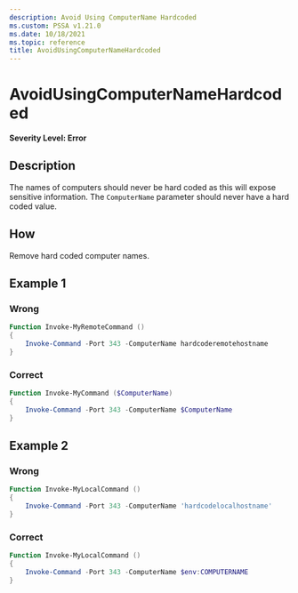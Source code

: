 ```yaml
---
description: Avoid Using ComputerName Hardcoded
ms.custom: PSSA v1.21.0
ms.date: 10/18/2021
ms.topic: reference
title: AvoidUsingComputerNameHardcoded
---
```

# AvoidUsingComputerNameHardcoded

**Severity Level: Error**

## Description

The names of computers should never be hard coded as this will expose sensitive information. The
`ComputerName` parameter should never have a hard coded value.

## How

Remove hard coded computer names.

## Example 1

### Wrong

```powershell
Function Invoke-MyRemoteCommand ()
{
    Invoke-Command -Port 343 -ComputerName hardcoderemotehostname
}
```

### Correct

```powershell
Function Invoke-MyCommand ($ComputerName)
{
    Invoke-Command -Port 343 -ComputerName $ComputerName
}
```

## Example 2

### Wrong

```powershell
Function Invoke-MyLocalCommand ()
{
    Invoke-Command -Port 343 -ComputerName 'hardcodelocalhostname'
}
```

### Correct

```powershell
Function Invoke-MyLocalCommand ()
{
    Invoke-Command -Port 343 -ComputerName $env:COMPUTERNAME
}
```
